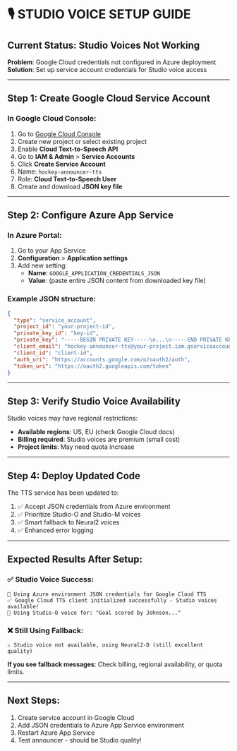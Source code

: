 # 🎙️ STUDIO VOICE SETUP GUIDE

## Current Status: Studio Voices Not Working
**Problem**: Google Cloud credentials not configured in Azure deployment
**Solution**: Set up service account credentials for Studio voice access

---

## Step 1: Create Google Cloud Service Account

### In Google Cloud Console:
1. Go to [Google Cloud Console](https://console.cloud.google.com)
2. Create new project or select existing project
3. Enable **Cloud Text-to-Speech API**
4. Go to **IAM & Admin** > **Service Accounts**
5. Click **Create Service Account**
6. Name: `hockey-announcer-tts`
7. Role: **Cloud Text-to-Speech User**
8. Create and download **JSON key file**

---

## Step 2: Configure Azure App Service

### In Azure Portal:
1. Go to your App Service
2. **Configuration** > **Application settings**
3. Add new setting:
   - **Name**: `GOOGLE_APPLICATION_CREDENTIALS_JSON`
   - **Value**: (paste entire JSON content from downloaded key file)

### Example JSON structure:
```json
{
  "type": "service_account",
  "project_id": "your-project-id",
  "private_key_id": "key-id",
  "private_key": "-----BEGIN PRIVATE KEY-----\n...\n-----END PRIVATE KEY-----\n",
  "client_email": "hockey-announcer-tts@your-project.iam.gserviceaccount.com",
  "client_id": "client-id",
  "auth_uri": "https://accounts.google.com/o/oauth2/auth",
  "token_uri": "https://oauth2.googleapis.com/token"
}
```

---

## Step 3: Verify Studio Voice Availability

Studio voices may have regional restrictions:
- **Available regions**: US, EU (check Google Cloud docs)
- **Billing required**: Studio voices are premium (small cost)
- **Project limits**: May need quota increase

---

## Step 4: Deploy Updated Code

The TTS service has been updated to:
1. ✅ Accept JSON credentials from Azure environment
2. ✅ Prioritize Studio-O and Studio-M voices  
3. ✅ Smart fallback to Neural2 voices
4. ✅ Enhanced error logging

---

## Expected Results After Setup:

### ✅ Studio Voice Success:
```
🔑 Using Azure environment JSON credentials for Google Cloud TTS
✅ Google Cloud TTS client initialized successfully - Studio voices available!
🎯 Using Studio-O voice for: "Goal scored by Johnson..."
```

### ❌ Still Using Fallback:
```
⚠️ Studio voice not available, using Neural2-D (still excellent quality)
```

**If you see fallback messages**: Check billing, regional availability, or quota limits.

---

## Next Steps:
1. Create service account in Google Cloud
2. Add JSON credentials to Azure App Service environment
3. Restart Azure App Service
4. Test announcer - should be Studio quality!
